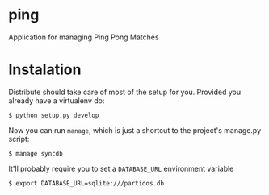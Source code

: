 ping
====

Application for managing Ping Pong Matches

# Instalation

Distribute should take care of most of the setup for you.
Provided you already have a virtualenv do:

    $ python setup.py develop

Now you can run `manage`, which is just a shortcut to the project's manage.py
script:

    $ manage syncdb

It'll probably require you to set a `DATABASE_URL` environment variable

    $ export DATABASE_URL=sqlite:///partidos.db

